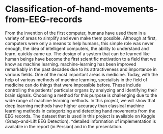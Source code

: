# Classification-of-hand-movements-from-EEG-records
From the invention of the first computer, humans have used them in a variety of areas to simplify and even make them possible. Although at first, computers were only a means to help humans, this simple role was never enough, the idea of intelligent computers, the ability to understand and learn, quickly came up. The design of a system that can be learned like human beings have become the first scientific motivation to a field that we know as machine learning.
machine-learning has been improved remarkably in the past decades due to its attractiveness and importance in various fields. One of the most important areas is medicine. Today, with the help of various methods of machine learning, specialists in the field of medicine can do things that were impossible before. These include controlling the patients' particular organs by analyzing and identifying their brain signals. Choosing a method for this purpose is challenging due to the wide range of machine learning methods.
In this project, we will show that deep learning methods have higher accuracy than classical machine learning methods in categorizing and detecting hand movements from the EEG records.
The dataset that is used in this project is available on Kaggle (Grasp-and-Lift EEG Detection).
*detailed information of implementation is available in the report (in Persian) and in the presentation.
